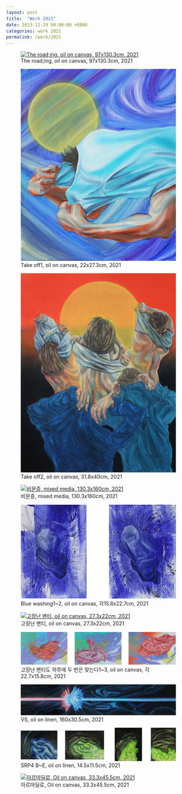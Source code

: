 ```yaml
---
layout: post
title:  "Work 2021"
date: 2023-12-29 00:00:00 +0800
categories: work 2021
permalink: /work/2021
---
```


<figure class="work">
  <a href="/assets/img/work/2021/1.jpg" data-lightbox="work-2021" data-title="The road;ing, oil on canvas, 97x130.3cm, 2021">
    <img src="/assets/img/work/2021/1.jpg" alt="The road;ing, oil on canvas, 97x130.3cm, 2021" title="The road;ing, oil on canvas, 97x130.3cm, 2021">
  </a>
  <figcaption>The road;ing, oil on canvas, 97x130.3cm, 2021</figcaption>
</figure>

<figure class="work">
  <a href="/assets/img/work/2021/2.jpg" data-lightbox="work-2021" data-title="Take off1, oil on canvas, 22x27.3cm, 2021">
    <img src="/assets/img/work/2021/2.jpg" alt="Take off1, oil on canvas, 22x27.3cm, 2021" title="Take off1, oil on canvas, 22x27.3cm, 2021">
  </a>
  <figcaption>Take off1, oil on canvas, 22x27.3cm, 2021</figcaption>
</figure>

<figure class="work">
  <a href="/assets/img/work/2021/3.jpg" data-lightbox="work-2021" data-title="Take off2, oil on canvas, 31.8x40cm, 2021">
    <img src="/assets/img/work/2021/3.jpg" alt="Take off2, oil on canvas, 31.8x40cm, 2021" title="Take off2, oil on canvas, 31.8x40cm, 2021">
  </a>
  <figcaption>Take off2, oil on canvas, 31.8x40cm, 2021</figcaption>
</figure>

<figure class="work">
  <a href="/assets/img/work/2021/4.jpg" data-lightbox="work-2021" data-title="비문증, mixed media, 130.3x160cm, 2021">
    <img src="/assets/img/work/2021/4.jpg" alt="비문증, mixed media, 130.3x160cm, 2021" title="비문증, mixed media, 130.3x160cm, 2021">
  </a>
  <figcaption>비문증, mixed media, 130.3x160cm, 2021</figcaption>
</figure>

<figure class="work">
  <a href="/assets/img/work/2021/5.jpg" data-lightbox="work-2021" data-title="Blue washing1~2, oil on canvas, 각15.8x22.7cm, 2021">
    <img src="/assets/img/work/2021/5.jpg" alt="Blue washing1~2, oil on canvas, 각15.8x22.7cm, 2021" title="Blue washing1~2, oil on canvas, 각15.8x22.7cm, 2021">
  </a>
  <figcaption>Blue washing1~2, oil on canvas, 각15.8x22.7cm, 2021</figcaption>
</figure>

<figure class="work">
  <a href="/assets/img/work/2021/6.jpg" data-lightbox="work-2021" data-title="고장난 팬티, oil on canvas, 27.3x22cm, 2021">
    <img src="/assets/img/work/2021/6.jpg" alt="고장난 팬티, oil on canvas, 27.3x22cm, 2021" title="고장난 팬티, oil on canvas, 27.3x22cm, 2021">
  </a>
  <figcaption>고장난 팬티, oil on canvas, 27.3x22cm, 2021</figcaption>
</figure>

<figure class="work">
  <a href="/assets/img/work/2021/7.jpg" data-lightbox="work-2021" data-title="고장난 팬티도 하루에 두 번은 맞는다1~3, oil on canvas, 각22.7x15.8cm, 2021">
    <img src="/assets/img/work/2021/7.jpg" alt="고장난 팬티도 하루에 두 번은 맞는다1~3, oil on canvas, 각22.7x15.8cm, 2021" title="고장난 팬티도 하루에 두 번은 맞는다1~3, oil on canvas, 각22.7x15.8cm, 2021">
  </a>
  <figcaption>고장난 팬티도 하루에 두 번은 맞는다1~3, oil on canvas, 각22.7x15.8cm, 2021</figcaption>
</figure>

<figure class="work">
  <a href="/assets/img/work/2021/8.jpg" data-lightbox="work-2021" data-title="VS, oil on linen, 160x30.5cm, 2021">
    <img src="/assets/img/work/2021/8.jpg" alt="VS, oil on linen, 160x30.5cm, 2021" title="VS, oil on linen, 160x30.5cm, 2021">
  </a>
  <figcaption>VS, oil on linen, 160x30.5cm, 2021</figcaption>
</figure>

<figure class="work">
  <a href="/assets/img/work/2021/9.jpg" data-lightbox="work-2021" data-title="SRP4 B~E, oil on linen, 14.5x11.5cm, 2021">
    <img src="/assets/img/work/2021/9.jpg" alt="SRP4 B~E, oil on linen, 14.5x11.5cm, 2021" title="SRP4 B~E, oil on linen, 14.5x11.5cm, 2021">
  </a>
  <figcaption>SRP4 B~E, oil on linen, 14.5x11.5cm, 2021</figcaption>
</figure>

<figure class="work">
  <a href="/assets/img/work/2021/10.jpg" data-lightbox="work-2021" data-title="아르마딜로, Oil on canvas, 33.3x45.5cm, 2021">
    <img src="/assets/img/work/2021/10.jpg" alt="아르마딜로, Oil on canvas, 33.3x45.5cm, 2021" title="아르마딜로, Oil on canvas, 33.3x45.5cm, 2021">
  </a>
  <figcaption>아르마딜로, Oil on canvas, 33.3x45.5cm, 2021</figcaption>
</figure>
